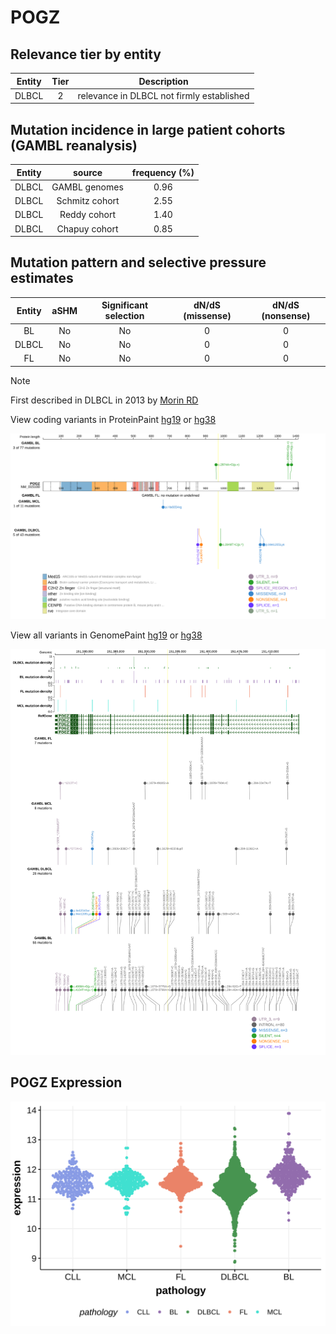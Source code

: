 # POGZ

## Relevance tier by entity

|Entity|Tier|Description                              |
|:------:|:----:|-----------------------------------------|
|DLBCL |2   |relevance in DLBCL not firmly established|

## Mutation incidence in large patient cohorts (GAMBL reanalysis)

|Entity|source        |frequency (%)|
|:------:|:--------------:|:-------------:|
|DLBCL |GAMBL genomes |0.96         |
|DLBCL |Schmitz cohort|2.55         |
|DLBCL |Reddy cohort  |1.40         |
|DLBCL |Chapuy cohort |0.85         |

## Mutation pattern and selective pressure estimates

|Entity|aSHM|Significant selection|dN/dS (missense)|dN/dS (nonsense)|
|:------:|:----:|:---------------------:|:----------------:|:----------------:|
|BL    |No  |No                   |0               |0               |
|DLBCL |No  |No                   |0               |0               |
|FL    |No  |No                   |0               |0               |


> [!NOTE]
> First described in DLBCL in 2013 by [Morin RD](https://pubmed.ncbi.nlm.nih.gov/23699601)


View coding variants in ProteinPaint [hg19](https://morinlab.github.io/LLMPP/GAMBL/POGZ_protein.html)  or [hg38](https://morinlab.github.io/LLMPP/GAMBL/POGZ_protein_hg38.html)

![image](images/proteinpaint/POGZ_NM_015100.svg)

View all variants in GenomePaint [hg19](https://morinlab.github.io/LLMPP/GAMBL/POGZ.html)  or [hg38](https://morinlab.github.io/LLMPP/GAMBL/POGZ_hg38.html)

![image](images/proteinpaint/POGZ.svg)
## POGZ Expression
![image](images/gene_expression/POGZ_by_pathology.svg)
<!-- ORIGIN: morinMutationalStructuralAnalysis2013 -->
